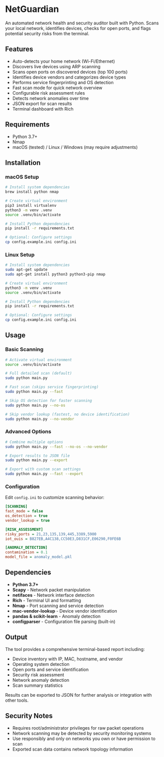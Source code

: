 # NetGuardian

An automated network health and security auditor built with Python. Scans your local network, identifies devices, checks for open ports, and flags potential security risks from the terminal.

## Features

- Auto-detects your home network (Wi-Fi/Ethernet)
- Discovers live devices using ARP scanning
- Scans open ports on discovered devices (top 100 ports)
- Identifies device vendors and categorizes device types
- Performs service fingerprinting and OS detection
- Fast scan mode for quick network overview
- Configurable risk assessment rules
- Detects network anomalies over time
- JSON export for scan results
- Terminal dashboard with Rich

## Requirements

- Python 3.7+
- Nmap
- macOS (tested) / Linux / Windows (may require adjustments)

## Installation

### macOS Setup

```bash
# Install system dependencies
brew install python nmap

# Create virtual environment
pip3 install virtualenv
python3 -m venv .venv
source .venv/bin/activate

# Install Python dependencies
pip install -r requirements.txt

# Optional: Configure settings
cp config.example.ini config.ini
```

### Linux Setup

```bash
# Install system dependencies
sudo apt-get update
sudo apt-get install python3 python3-pip nmap

# Create virtual environment
python3 -m venv .venv
source .venv/bin/activate

# Install Python dependencies
pip install -r requirements.txt

# Optional: Configure settings
cp config.example.ini config.ini
```

## Usage

### Basic Scanning

```bash
# Activate virtual environment
source .venv/bin/activate

# Full detailed scan (default)
sudo python main.py

# Fast scan (skips service fingerprinting)
sudo python main.py --fast

# Skip OS detection for faster scanning
sudo python main.py --no-os

# Skip vendor lookup (fastest, no device identification)
sudo python main.py --no-vendor
```

### Advanced Options

```bash
# Combine multiple options
sudo python main.py --fast --no-os --no-vendor

# Export results to JSON file
sudo python main.py --export

# Export with custom scan settings
sudo python main.py --fast --export
```

### Configuration

Edit `config.ini` to customize scanning behavior:

```ini
[SCANNING]
fast_mode = false
os_detection = true
vendor_lookup = true

[RISK_ASSESSMENT]
risky_ports = 21,23,135,139,445,3389,5900
iot_ouis = B827EB,A4C138,CC50E3,D831CF,E06290,F0FE6B

[ANOMALY_DETECTION]
contamination = 0.1
model_file = anomaly_model.pkl
```

## Dependencies

- **Python 3.7+**
- **Scapy** - Network packet manipulation
- **netifaces** - Network interface detection
- **Rich** - Terminal UI and formatting
- **Nmap** - Port scanning and service detection
- **mac-vendor-lookup** - Device vendor identification
- **pandas & scikit-learn** - Anomaly detection
- **configparser** - Configuration file parsing (built-in)

## Output

The tool provides a comprehensive terminal-based report including:

- Device inventory with IP, MAC, hostname, and vendor
- Operating system detection
- Open ports and service identification
- Security risk assessment
- Network anomaly detection
- Scan summary statistics

Results can be exported to JSON for further analysis or integration with other tools.

## Security Notes

- Requires root/administrator privileges for raw packet operations
- Network scanning may be detected by security monitoring systems
- Use responsibly and only on networks you own or have permission to scan
- Exported scan data contains network topology information
